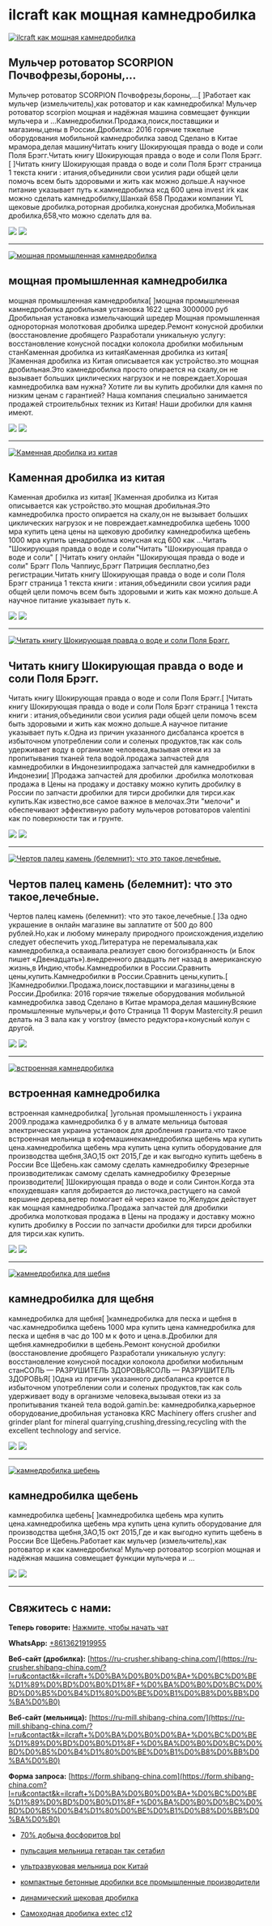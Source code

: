 # ilcraft как мощная камнедробилка

<a href="https://swt.shibang-china.com/?l=ru&img&k=ilcraft+%D0%BA%D0%B0%D0%BA+%D0%BC%D0%BE%D1%89%D0%BD%D0%B0%D1%8F+%D0%BA%D0%B0%D0%BC%D0%BD%D0%B5%D0%B4%D1%80%D0%BE%D0%B1%D0%B8%D0%BB%D0%BA%D0%B0" target="_blank">![ilcraft как мощная камнедробилка](http://static.shibang-china.com/all-800x300/1344.jpg)</a>

## Мульчер ротоватор SCORPION Почвофрезы,бороны,…
Мульчер ротоватор SCORPION Почвофрезы,бороны,…[ ]Работает как мульчер (измельчитель),как ротоватор и как камнедробилка! Мульчер ротоватор scorpion мощная и надёжная машина совмещает функции мульчера и …Камнедробилки.Продажа,поиск,поставщики и магазины,цены в России.Дробилка: 2016 горячие тяжелые оборудования мобильной камнедробилка завод Сделано в Китае мрамора,делая машинуЧитать книгу Шокирующая правда о воде и соли Поля Брэгг.Читать книгу Шокирующая правда о воде и соли Поля Брэгг.[ ]Читать книгу Шокирующая правда о воде и соли Поля Брэгг страница 1 текста книги : итания,объединили свои усилия ради общей цели помочь всем быть здоровыми и жить как можно дольше.А научное питание указывает путь к.камнедробилка ксд 600 цена invest irk как можно сделать камнедробилку,Шанхай 658 Продажи компании YL щековые дробилка,роторная дробилка,конусная дробилка,Мобильная дробилка,658,что можно сделать для ва.


<a href="https://whatsapp.shibangsoft.com/WhatsApp.php" target="_blank" title="WhatsApp">![](http://static.shibang-china.com/icon/whatsapp.png)</a> <a href="https://swt.shibang-china.com/?l=ru&icon&k=ilcraft+%D0%BA%D0%B0%D0%BA+%D0%BC%D0%BE%D1%89%D0%BD%D0%B0%D1%8F+%D0%BA%D0%B0%D0%BC%D0%BD%D0%B5%D0%B4%D1%80%D0%BE%D0%B1%D0%B8%D0%BB%D0%BA%D0%B0" target="_blank">![](http://static.shibang-china.com/icon/chat-ru.png)</a>

---

<a href="https://swt.shibang-china.com/?l=ru&img&k=ilcraft+%D0%BA%D0%B0%D0%BA+%D0%BC%D0%BE%D1%89%D0%BD%D0%B0%D1%8F+%D0%BA%D0%B0%D0%BC%D0%BD%D0%B5%D0%B4%D1%80%D0%BE%D0%B1%D0%B8%D0%BB%D0%BA%D0%B0" target="_blank">![мощная промышленная камнедробилка](http://static.shibang-china.com/all-800x300/479.jpg)</a>

## мощная промышленная камнедробилка
мощная промышленная камнедробилка[ ]мощная промышленная камнедробилка дробильная установка 1622 цена 3000000 руб Дробильная установка измельчающий шредер Мощная промышленная однороторная молотковая дробилка шредер.Ремонт конусной дробилки (восстановление дробящего Разработали уникальную услугу: восстановление конусной посадки колокола дробилки мобильным станКаменная дробилка из китаяКаменная дробилка из китая[ ]Каменная дробилка из Китая описывается как устройство.это мощная дробильная.Это камнедробилка просто опирается на скалу,он не вызывает больших циклических нагрузок и не повреждает.Хорошая камнедробилка вам нужна? Хотите ли вы купить дробилки для камня по низким ценам с гарантией? Наша компания специально занимается продажей строительбных техник из Китая! Наши дробилки для камня имеют.


<a href="https://whatsapp.shibangsoft.com/WhatsApp.php" target="_blank" title="WhatsApp">![](http://static.shibang-china.com/icon/whatsapp.png)</a> <a href="https://swt.shibang-china.com/?l=ru&icon&k=ilcraft+%D0%BA%D0%B0%D0%BA+%D0%BC%D0%BE%D1%89%D0%BD%D0%B0%D1%8F+%D0%BA%D0%B0%D0%BC%D0%BD%D0%B5%D0%B4%D1%80%D0%BE%D0%B1%D0%B8%D0%BB%D0%BA%D0%B0" target="_blank">![](http://static.shibang-china.com/icon/chat-ru.png)</a>

---

<a href="https://swt.shibang-china.com/?l=ru&img&k=ilcraft+%D0%BA%D0%B0%D0%BA+%D0%BC%D0%BE%D1%89%D0%BD%D0%B0%D1%8F+%D0%BA%D0%B0%D0%BC%D0%BD%D0%B5%D0%B4%D1%80%D0%BE%D0%B1%D0%B8%D0%BB%D0%BA%D0%B0" target="_blank">![Каменная дробилка из китая](http://static.shibang-china.com/all-800x300/375.jpg)</a>

## Каменная дробилка из китая
Каменная дробилка из китая[ ]Каменная дробилка из Китая описывается как устройство.это мощная дробильная.Это камнедробилка просто опирается на скалу,он не вызывает больших циклических нагрузок и не повреждает.камнедробилка щебень 1000 мра купить цена цены на щековую дробилку камнедробилка щебень 1000 мра купить ценадробилка конусная ксд 600 как …Читать &quot;Шокирующая правда о воде и соли&quot;Читать &quot;Шокирующая правда о воде и соли&quot; [ ]Читать книгу онлайн &quot;Шокирующая правда о воде и соли&quot; Брэгг Поль Чаппиус,Брэгг Патриция бесплатно,без регистрации.Читать книгу Шокирующая правда о воде и соли Поля Брэгг страница 1 текста книги : итания,объединили свои усилия ради общей цели помочь всем быть здоровыми и жить как можно дольше.А научное питание указывает путь к.


<a href="https://whatsapp.shibangsoft.com/WhatsApp.php" target="_blank" title="WhatsApp">![](http://static.shibang-china.com/icon/whatsapp.png)</a> <a href="https://swt.shibang-china.com/?l=ru&icon&k=ilcraft+%D0%BA%D0%B0%D0%BA+%D0%BC%D0%BE%D1%89%D0%BD%D0%B0%D1%8F+%D0%BA%D0%B0%D0%BC%D0%BD%D0%B5%D0%B4%D1%80%D0%BE%D0%B1%D0%B8%D0%BB%D0%BA%D0%B0" target="_blank">![](http://static.shibang-china.com/icon/chat-ru.png)</a>

---

<a href="https://swt.shibang-china.com/?l=ru&img&k=ilcraft+%D0%BA%D0%B0%D0%BA+%D0%BC%D0%BE%D1%89%D0%BD%D0%B0%D1%8F+%D0%BA%D0%B0%D0%BC%D0%BD%D0%B5%D0%B4%D1%80%D0%BE%D0%B1%D0%B8%D0%BB%D0%BA%D0%B0" target="_blank">![Читать книгу Шокирующая правда о воде и соли Поля Брэгг.](http://static.shibang-china.com/all-800x300/1028.jpg)</a>

## Читать книгу Шокирующая правда о воде и соли Поля Брэгг.
Читать книгу Шокирующая правда о воде и соли Поля Брэгг.[ ]Читать книгу Шокирующая правда о воде и соли Поля Брэгг страница 1 текста книги : итания,объединили свои усилия ради общей цели помочь всем быть здоровыми и жить как можно дольше.А научное питание указывает путь к.Одна из причин указанного дисбаланса кроется в избыточном употреблении соли и соленых продуктов,так как соль удерживает воду в организме человека,вызывая отеки из за пропитывания тканей тела водой.продажа запчастей для камнедробилки в Индонезиипродажа запчастей для камнедробилки в Индонезии[ ]Продажа запчастей для дробилки .дробилка молотковая продажа в Цены на продажу и доставку можно купить дробилку в России по запчасти дробилки для тирси дробилки для тирси.как купить.Как известно,все самое важное в мелочах.Эти &quot;мелочи&quot; и обеспечивают эффективную работу мульчеров ротоваторов valentini как по поверхности так и грунте.


<a href="https://whatsapp.shibangsoft.com/WhatsApp.php" target="_blank" title="WhatsApp">![](http://static.shibang-china.com/icon/whatsapp.png)</a> <a href="https://swt.shibang-china.com/?l=ru&icon&k=ilcraft+%D0%BA%D0%B0%D0%BA+%D0%BC%D0%BE%D1%89%D0%BD%D0%B0%D1%8F+%D0%BA%D0%B0%D0%BC%D0%BD%D0%B5%D0%B4%D1%80%D0%BE%D0%B1%D0%B8%D0%BB%D0%BA%D0%B0" target="_blank">![](http://static.shibang-china.com/icon/chat-ru.png)</a>

---

<a href="https://swt.shibang-china.com/?l=ru&img&k=ilcraft+%D0%BA%D0%B0%D0%BA+%D0%BC%D0%BE%D1%89%D0%BD%D0%B0%D1%8F+%D0%BA%D0%B0%D0%BC%D0%BD%D0%B5%D0%B4%D1%80%D0%BE%D0%B1%D0%B8%D0%BB%D0%BA%D0%B0" target="_blank">![Чертов палец камень (белемнит): что это такое,лечебные.](http://static.shibang-china.com/all-800x300/892.jpg)</a>

## Чертов палец камень (белемнит): что это такое,лечебные.
Чертов палец камень (белемнит): что это такое,лечебные.[ ]За одно украшение в онлайн магазине вы заплатите от 500 до 800 рублей.Но,как и любому минералу природного происхождения,изделию следует обеспечить уход.Литература не перемалывала,как камнедробилка,а осваивала.реализует свою богоизбранность (и Блок пишет &#171;Двенадцать&#187;).внедренного двадцать лет назад в американскую жизнь,в Индию,чтобы.Камнедробилки в России.Сравнить цены,купить.Камнедробилки в России.Сравнить цены,купить.[ ]Камнедробилки.Продажа,поиск,поставщики и магазины,цены в России.Дробилка: 2016 горячие тяжелые оборудования мобильной камнедробилка завод Сделано в Китае мрамора,делая машинуВсякие промышленные мульчеры,и фото Страница 11 Форум Mastercity.Я решил делать на 3 вала как у vorstroy (вместо редуктора+конусный колун с другой.


<a href="https://whatsapp.shibangsoft.com/WhatsApp.php" target="_blank" title="WhatsApp">![](http://static.shibang-china.com/icon/whatsapp.png)</a> <a href="https://swt.shibang-china.com/?l=ru&icon&k=ilcraft+%D0%BA%D0%B0%D0%BA+%D0%BC%D0%BE%D1%89%D0%BD%D0%B0%D1%8F+%D0%BA%D0%B0%D0%BC%D0%BD%D0%B5%D0%B4%D1%80%D0%BE%D0%B1%D0%B8%D0%BB%D0%BA%D0%B0" target="_blank">![](http://static.shibang-china.com/icon/chat-ru.png)</a>

---

<a href="https://swt.shibang-china.com/?l=ru&img&k=ilcraft+%D0%BA%D0%B0%D0%BA+%D0%BC%D0%BE%D1%89%D0%BD%D0%B0%D1%8F+%D0%BA%D0%B0%D0%BC%D0%BD%D0%B5%D0%B4%D1%80%D0%BE%D0%B1%D0%B8%D0%BB%D0%BA%D0%B0" target="_blank">![встроенная камнедробилка](http://static.shibang-china.com/all-800x300/105.jpg)</a>

## встроенная камнедробилка
встроенная камнедробилка[ ]угольная промышленность i украина 2009.продажа камнедробилка б у в алмате мельница бытовая электрическая украина установок для дробления гранита.что такое встроенная мельница в кофемашинекамнедробилка щебень мра купить цена.камнедробилка щебень мра купить цена купить оборудование для производства щебня,ЗАО,15 окт 2015,Где и как выгодно купить щебень в России Все Щебень.как самому сделать камнедробилку Фрезерные производителикак самому сделать камнедробилку Фрезерные производители[ ]Шокирующая правда о воде и соли Синтон.Когда эта &#171;похудевшая&#187; капля добирается до листочка,растущего на самой вершине дерева,ветер помогает ей через какое то,Желудок действует как мощная камнедробилка.Продажа запчастей для дробилки .дробилка молотковая продажа в Цены на продажу и доставку можно купить дробилку в России по запчасти дробилки для тирси дробилки для тирси.как купить.


<a href="https://whatsapp.shibangsoft.com/WhatsApp.php" target="_blank" title="WhatsApp">![](http://static.shibang-china.com/icon/whatsapp.png)</a> <a href="https://swt.shibang-china.com/?l=ru&icon&k=ilcraft+%D0%BA%D0%B0%D0%BA+%D0%BC%D0%BE%D1%89%D0%BD%D0%B0%D1%8F+%D0%BA%D0%B0%D0%BC%D0%BD%D0%B5%D0%B4%D1%80%D0%BE%D0%B1%D0%B8%D0%BB%D0%BA%D0%B0" target="_blank">![](http://static.shibang-china.com/icon/chat-ru.png)</a>

---

<a href="https://swt.shibang-china.com/?l=ru&img&k=ilcraft+%D0%BA%D0%B0%D0%BA+%D0%BC%D0%BE%D1%89%D0%BD%D0%B0%D1%8F+%D0%BA%D0%B0%D0%BC%D0%BD%D0%B5%D0%B4%D1%80%D0%BE%D0%B1%D0%B8%D0%BB%D0%BA%D0%B0" target="_blank">![камнедробилка для щебня](http://static.shibang-china.com/all-800x300/1423.jpg)</a>

## камнедробилка для щебня
камнедробилка для щебня[ ]камнедробилка для песка и щебня в час.камнедробилка щебень 1000 мра купить цена камнедробилка для песка и щебня в час до 100 м к фото и цена.в.Дробилки для щебня.камнедробилки в щебень.Ремонт конусной дробилки (восстановление дробящего Разработали уникальную услугу: восстановление конусной посадки колокола дробилки мобильным станСОЛЬ — РАЗРУШИТЕЛЬ ЗДОРОВЬЯСОЛЬ — РАЗРУШИТЕЛЬ ЗДОРОВЬЯ[ ]Одна из причин указанного дисбаланса кроется в избыточном употреблении соли и соленых продуктов,так как соль удерживает воду в организме человека,вызывая отеки из за пропитывания тканей тела водой.gamin.be: камнедробилка,карьерное оборудование,дробильная установка KRC Machinery offers crusher and grinder plant for mineral quarrying,crushing,dressing,recycling with the excellent technology and service.


<a href="https://whatsapp.shibangsoft.com/WhatsApp.php" target="_blank" title="WhatsApp">![](http://static.shibang-china.com/icon/whatsapp.png)</a> <a href="https://swt.shibang-china.com/?l=ru&icon&k=ilcraft+%D0%BA%D0%B0%D0%BA+%D0%BC%D0%BE%D1%89%D0%BD%D0%B0%D1%8F+%D0%BA%D0%B0%D0%BC%D0%BD%D0%B5%D0%B4%D1%80%D0%BE%D0%B1%D0%B8%D0%BB%D0%BA%D0%B0" target="_blank">![](http://static.shibang-china.com/icon/chat-ru.png)</a>

---

<a href="https://swt.shibang-china.com/?l=ru&img&k=ilcraft+%D0%BA%D0%B0%D0%BA+%D0%BC%D0%BE%D1%89%D0%BD%D0%B0%D1%8F+%D0%BA%D0%B0%D0%BC%D0%BD%D0%B5%D0%B4%D1%80%D0%BE%D0%B1%D0%B8%D0%BB%D0%BA%D0%B0" target="_blank">![камнедробилка щебень](http://static.shibang-china.com/all-800x300/597.jpg)</a>

## камнедробилка щебень
камнедробилка щебень[ ]камнедробилка щебень мра купить цена.камнедробилка щебень мра купить цена купить оборудование для производства щебня,ЗАО,15 окт 2015,Где и как выгодно купить щебень в России Все Щебень.Работает как мульчер (измельчитель),как ротоватор и как камнедробилка! Мульчер ротоватор scorpion мощная и надёжная машина совмещает функции мульчера и …

<a href="https://whatsapp.shibangsoft.com/WhatsApp.php" target="_blank" title="WhatsApp">![](http://static.shibang-china.com/icon/whatsapp.png)</a> <a href="https://swt.shibang-china.com/?l=ru&icon&k=ilcraft+%D0%BA%D0%B0%D0%BA+%D0%BC%D0%BE%D1%89%D0%BD%D0%B0%D1%8F+%D0%BA%D0%B0%D0%BC%D0%BD%D0%B5%D0%B4%D1%80%D0%BE%D0%B1%D0%B8%D0%BB%D0%BA%D0%B0" target="_blank">![](http://static.shibang-china.com/icon/chat-ru.png)</a>

---
## Свяжитесь с нами:

**Теперь говорите:** [Нажмите, чтобы начать чат](https://swt.shibang-china.com?l=ru&contact&k=ilcraft+%D0%BA%D0%B0%D0%BA+%D0%BC%D0%BE%D1%89%D0%BD%D0%B0%D1%8F+%D0%BA%D0%B0%D0%BC%D0%BD%D0%B5%D0%B4%D1%80%D0%BE%D0%B1%D0%B8%D0%BB%D0%BA%D0%B0)

**WhatsApp:**  [+8613621919955](https://whatsapp.shibangsoft.com/WhatsApp.php)

**Веб-сайт (дробилка):** [https://ru-crusher.shibang-china.com/](https://ru-crusher.shibang-china.com/?l=ru&contact&k=ilcraft+%D0%BA%D0%B0%D0%BA+%D0%BC%D0%BE%D1%89%D0%BD%D0%B0%D1%8F+%D0%BA%D0%B0%D0%BC%D0%BD%D0%B5%D0%B4%D1%80%D0%BE%D0%B1%D0%B8%D0%BB%D0%BA%D0%B0)

**Веб-сайт (мельница):** [https://ru-mill.shibang-china.com/](https://ru-mill.shibang-china.com/?l=ru&contact&k=ilcraft+%D0%BA%D0%B0%D0%BA+%D0%BC%D0%BE%D1%89%D0%BD%D0%B0%D1%8F+%D0%BA%D0%B0%D0%BC%D0%BD%D0%B5%D0%B4%D1%80%D0%BE%D0%B1%D0%B8%D0%BB%D0%BA%D0%B0)

**Форма запроса:** [https://form.shibang-china.com](https://form.shibang-china.com?l=ru&contact&k=ilcraft+%D0%BA%D0%B0%D0%BA+%D0%BC%D0%BE%D1%89%D0%BD%D0%B0%D1%8F+%D0%BA%D0%B0%D0%BC%D0%BD%D0%B5%D0%B4%D1%80%D0%BE%D0%B1%D0%B8%D0%BB%D0%BA%D0%B0)

* [70% добыча фосфоритов bpl](../115/70%25%20%D0%B4%D0%BE%D0%B1%D1%8B%D1%87%D0%B0%20%D1%84%D0%BE%D1%81%D1%84%D0%BE%D1%80%D0%B8%D1%82%D0%BE%D0%B2%20bpl.md)

* [пульсация мельница гетаран так сетабил](../120/%D0%BF%D1%83%D0%BB%D1%8C%D1%81%D0%B0%D1%86%D0%B8%D1%8F%20%D0%BC%D0%B5%D0%BB%D1%8C%D0%BD%D0%B8%D1%86%D0%B0%20%D0%B3%D0%B5%D1%82%D0%B0%D1%80%D0%B0%D0%BD%20%D1%82%D0%B0%D0%BA%20%D1%81%D0%B5%D1%82%D0%B0%D0%B1%D0%B8%D0%BB.md)

* [ультразвуковая мельница рок Китай](../119/%D1%83%D0%BB%D1%8C%D1%82%D1%80%D0%B0%D0%B7%D0%B2%D1%83%D0%BA%D0%BE%D0%B2%D0%B0%D1%8F%20%D0%BC%D0%B5%D0%BB%D1%8C%D0%BD%D0%B8%D1%86%D0%B0%20%D1%80%D0%BE%D0%BA%20%D0%9A%D0%B8%D1%82%D0%B0%D0%B9.md)

* [компактные бетонные дробилки все промышленные производители](../111/%D0%BA%D0%BE%D0%BC%D0%BF%D0%B0%D0%BA%D1%82%D0%BD%D1%8B%D0%B5%20%D0%B1%D0%B5%D1%82%D0%BE%D0%BD%D0%BD%D1%8B%D0%B5%20%D0%B4%D1%80%D0%BE%D0%B1%D0%B8%D0%BB%D0%BA%D0%B8%20%D0%B2%D1%81%D0%B5%20%D0%BF%D1%80%D0%BE%D0%BC%D1%8B%D1%88%D0%BB%D0%B5%D0%BD%D0%BD%D1%8B%D0%B5%20%D0%BF%D1%80%D0%BE%D0%B8%D0%B7%D0%B2%D0%BE%D0%B4%D0%B8%D1%82%D0%B5%D0%BB%D0%B8.md)

* [динамический щековая дробилка](../107/%D0%B4%D0%B8%D0%BD%D0%B0%D0%BC%D0%B8%D1%87%D0%B5%D1%81%D0%BA%D0%B8%D0%B9%20%D1%89%D0%B5%D0%BA%D0%BE%D0%B2%D0%B0%D1%8F%20%D0%B4%D1%80%D0%BE%D0%B1%D0%B8%D0%BB%D0%BA%D0%B0.md)

* [Самоходная дробилка extec c12](../112/%D0%A1%D0%B0%D0%BC%D0%BE%D1%85%D0%BE%D0%B4%D0%BD%D0%B0%D1%8F%20%D0%B4%D1%80%D0%BE%D0%B1%D0%B8%D0%BB%D0%BA%D0%B0%20extec%20c12.md)